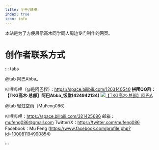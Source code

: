 ```yaml
---
title: 关于/联络
index: true
icon: info
---
```


本站是为了方便展示高木同学同人周边专门制作的网页。

# 创作者联系方式

::: tabs

@tab 阿巴Abba_

哔哩哔哩（@是阿巴捏）：https://space.bilibili.com/1203140540
**拼团QQ群：【TKG高木·总部】阿巴Abba_饭堂(424942134)** <a target="_blank" href="https://qm.qq.com/cgi-bin/qm/qr?k=CwlaqBXXtKDhJdjAGo4_KYGgrnZWHiN8&jump_from=webapi&authKey=wlqoe84+40PnYyA0j0psPBPv5foebyfvQ9tOFPJVBp/mG6Zjmc6XFh3naA/fptTD"><img border="0" src="//pub.idqqimg.com/wpa/images/group.png" alt="【TKG高木·总部】阿巴A" title="【TKG高木·总部】阿巴A"></a>

@tab 轻虹空雨（MuFeng086）

哔哩哔哩：https://space.bilibili.com/321425686
邮箱：mufeng086@gmail.com
Twitter/X：https://twitter.com/mufeng086
Facebook：Mu Feng (https://www.facebook.com/profile.php?id=100081194990854)

:::